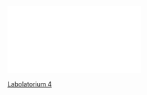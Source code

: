 ![2020_W06_funkcje_parametry](/Notatki/Semestr%201/Podstawy%20programowania/Wyk%C5%82ady/Wyk%C5%82ad%206/2020_W06_funkcje_parametry.pdf)




[Labolatorium 4](/Notatki/Semestr%201/Podstawy%20programowania/Labolatoria/Labolatoria%204/Labolatorium%204.md)